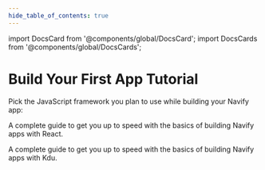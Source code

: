 ```yaml
---
hide_table_of_contents: true
---
```


import DocsCard from '@components/global/DocsCard';
import DocsCards from '@components/global/DocsCards';

# Build Your First App Tutorial

Pick the JavaScript framework you plan to use while building your Navify app:

<DocsCards>
  <DocsCard header="Start with React" href="../react/your-first-app" icon="/icons/logo-react-icon.png">
    <p>A complete guide to get you up to speed with the basics of building Navify apps with React.</p>
  </DocsCard>

  <DocsCard class="disabled" header="Start with Kdu (soon)" href="" icon="/icons/logo-kdu-icon.png">
    <p>A complete guide to get you up to speed with the basics of building Navify apps with Kdu.</p>
  </DocsCard>
</DocsCards>

